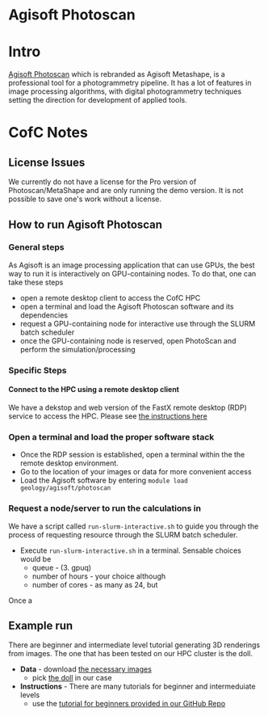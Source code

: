 # Agisoft Photoscan

# Intro

[Agisoft Photoscan](https://www.agisoft.com) which is rebranded as Agisoft Metashape, is a
professional tool for a photogrammetry pipeline. It has a lot of features in image processing
algorithms, with digital photogrammetry techniques setting the direction for development of applied
tools.

# CofC Notes

## License Issues

We currently do not have a license for the Pro version of Photoscan/MetaShape and are only running
the demo version. It is not possible to save one's work without a license.

## How to run Agisoft Photoscan

### General steps
As Agisoft is an image processing application that can use GPUs, the best way to run it is
interactively on GPU-containing nodes. To do that, one can take these steps
- open a remote desktop client to access the CofC HPC
- open a terminal and load the Agisoft Photoscan software and its dependencies
- request a GPU-containing node for interactive use through the SLURM batch
  scheduler
- once the GPU-containing node is reserved, open PhotoScan and perform the simulation/processing

### Specific Steps

#### Connect to the HPC using a remote desktop client

We have a dekstop and web version of the FastX remote desktop (RDP) service to access the HPC. Please see [the instructions here](https://hpc-cofc.gitbook.io/docs/using-the-hpc/access-hpc/gui-remote-desktop)

### Open a terminal and load the proper software stack

- Once the RDP session is established, open a terminal within the the remote desktop environment.
- Go to the location of your images or data for more convenient access
- Load the Agisoft software by entering `module load geology/agisoft/photoscan`

### Request a node/server to run the calculations in

We have a script called `run-slurm-interactive.sh` to guide you through the process of requesting resource  through the SLURM batch scheduler.

- Execute `run-slurm-interactive.sh` in a terminal. Sensable choices would be
  - queue - (3. gpuq)
  - number of hours - your choice although
  - number of cores - as many as 24, but 

Once a 

## Example run

There are beginner and intermediate level tutorial generating 3D renderings from images. The one that has been tested on our HPC cluster is the doll. 
- **Data** - download [the necessary images](https://www.agisoft.com/downloads/sample-data/)
  - pick [the doll](https://www.agisoft.com/datasets/doll.zip) in our case
- **Instructions** - There are many tutorials for beginner and intermeduiate levels
  - use the [tutorial for beginners provided in our GitHub Repo](./agisoft/PS_1.4_Tutorial_BL_-_3D_Model_Reconstruction.pdf) 



